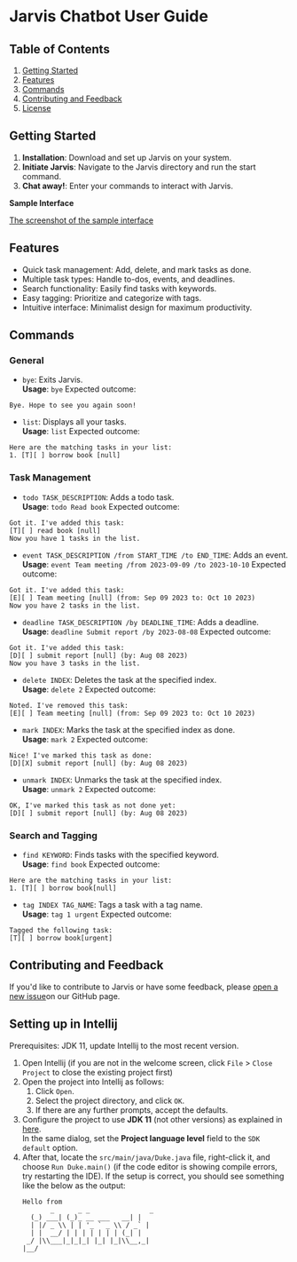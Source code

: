 # Jarvis Chatbot User Guide

## Table of Contents

1. [Getting Started](#getting-started)
2. [Features](#features)
3. [Commands](#commands)
4. [Contributing and Feedback](#contributing-and-feedback)
5. [License](#license)

## Getting Started

1. **Installation**: Download and set up Jarvis on your system.
2. **Initiate Jarvis**: Navigate to the Jarvis directory and run the start command.
3. **Chat away!**: Enter your commands to interact with Jarvis.

**Sample Interface**

[The screenshot of the sample interface](https://github.com/StevenLiudw/ip/blob/master/docs/Ui.png)

## Features

- Quick task management: Add, delete, and mark tasks as done.
- Multiple task types: Handle to-dos, events, and deadlines.
- Search functionality: Easily find tasks with keywords.
- Easy tagging: Prioritize and categorize with tags.
- Intuitive interface: Minimalist design for maximum productivity.

## Commands

### General

- `bye`: Exits Jarvis.  
  **Usage**: `bye`
    Expected outcome:

```
Bye. Hope to see you again soon!
```
- `list`: Displays all your tasks.  
  **Usage**: `list`
  Expected outcome:

```
Here are the matching tasks in your list:
1. [T][ ] borrow book [null]
```

### Task Management

- `todo TASK_DESCRIPTION`: Adds a todo task.  
  **Usage**: `todo Read book`
  Expected outcome:

```
Got it. I've added this task:
[T][ ] read book [null]
Now you have 1 tasks in the list.
```
- `event TASK_DESCRIPTION /from START_TIME /to END_TIME`: Adds an event.  
  **Usage**: `event Team meeting /from 2023-09-09 /to 2023-10-10`
  Expected outcome:

```
Got it. I've added this task:
[E][ ] Team meeting [null] (from: Sep 09 2023 to: Oct 10 2023)
Now you have 2 tasks in the list.
```
- `deadline TASK_DESCRIPTION /by DEADLINE_TIME`: Adds a deadline.  
  **Usage**: `deadline Submit report /by 2023-08-08`
  Expected outcome:

```
Got it. I've added this task:
[D][ ] submit report [null] (by: Aug 08 2023)
Now you have 3 tasks in the list.
```
- `delete INDEX`: Deletes the task at the specified index.  
  **Usage**: `delete 2`
    Expected outcome:

```
Noted. I've removed this task:
[E][ ] Team meeting [null] (from: Sep 09 2023 to: Oct 10 2023)
```
- `mark INDEX`: Marks the task at the specified index as done.  
  **Usage**: `mark 2`
      Expected outcome:

```
Nice! I've marked this task as done:
[D][X] submit report [null] (by: Aug 08 2023)
```
- `unmark INDEX`: Unmarks the task at the specified index.  
  **Usage**: `unmark 2`
        Expected outcome:

```
OK, I've marked this task as not done yet:
[D][ ] submit report [null] (by: Aug 08 2023)
```

### Search and Tagging

- `find KEYWORD`: Finds tasks with the specified keyword.  
  **Usage**: `find book`
    Expected outcome:

```
Here are the matching tasks in your list:
1. [T][ ] borrow book[null]
```
- `tag INDEX TAG_NAME`: Tags a task with a tag name.  
  **Usage**: `tag 1 urgent`
    Expected outcome:

```
Tagged the following task:
[T][ ] borrow book[urgent]
```

## Contributing and Feedback

If you'd like to contribute to Jarvis or have some feedback, please [open a new issue](https://github.com/StevenLiudw/ip/issues)on our GitHub page.


## Setting up in Intellij

Prerequisites: JDK 11, update Intellij to the most recent version.

1. Open Intellij (if you are not in the welcome screen, click `File` > `Close Project` to close the existing project first)
1. Open the project into Intellij as follows:
   1. Click `Open`.
   1. Select the project directory, and click `OK`.
   1. If there are any further prompts, accept the defaults.
1. Configure the project to use **JDK 11** (not other versions) as explained in [here](https://www.jetbrains.com/help/idea/sdk.html#set-up-jdk).<br>
   In the same dialog, set the **Project language level** field to the `SDK default` option.
3. After that, locate the `src/main/java/Duke.java` file, right-click it, and choose `Run Duke.main()` (if the code editor is showing compile errors, try restarting the IDE). If the setup is correct, you should see something like the below as the output:
   ```
   Hello from
          _      _ _               _   
     (_) ___| (_)_ __ ___   __| |  
     | |/ _ \\ | | '_ ` _ \\ / _` |  
     | |  __/ | | | | | | | (_| |  
    _/ |\\___|_|_|_| |_| |_|\\__,_|  
   |__/                            
   ```
